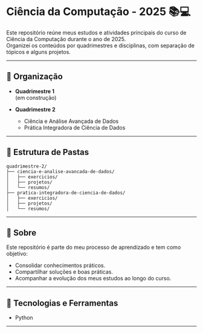 # Ciência da Computação - 2025 📚💻

Este repositório reúne meus estudos e atividades principais do curso de Ciência da Computação durante o ano de 2025.  
Organizei os conteúdos por quadrimestres e disciplinas, com separação de tópicos e alguns projetos.

---

## 📆 Organização

- **Quadrimestre 1**  
  (em construção)

- **Quadrimestre 2**  
  - Ciência e Análise Avançada de Dados
  - Prática Integradora de Ciência de Dados

---

## 📂 Estrutura de Pastas

```plaintext
quadrimestre-2/
├── ciencia-e-analise-avancada-de-dados/
│   ├── exercicios/
│   ├── projetos/
│   └── resumos/
├── pratica-integradora-de-ciencia-de-dados/
│   ├── exercicios/
│   ├── projetos/
│   └── resumos/
```

---

## 💜 Sobre

Este repositório é parte do meu processo de aprendizado e tem como objetivo:

- Consolidar conhecimentos práticos.
- Compartilhar soluções e boas práticas.
- Acompanhar a evolução dos meus estudos ao longo do curso.

---

## 🚀 Tecnologias e Ferramentas

- Python

---